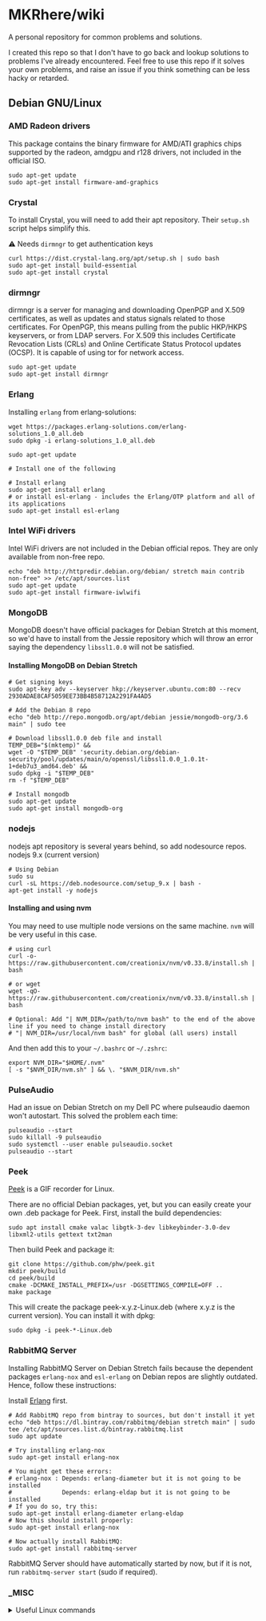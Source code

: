 # MKRhere/wiki

A personal repository for common problems and solutions.

I created this repo so that I don't have to go back and lookup solutions to problems I've already encountered. Feel free to use this repo if it solves your own problems, and raise an issue if you think something can be less hacky or retarded.

## Debian GNU/Linux

### AMD Radeon drivers

This package contains the binary firmware for AMD/ATI graphics chips supported by the radeon, amdgpu and r128 drivers, not included in the official ISO.

```shell
sudo apt-get update
sudo apt-get install firmware-amd-graphics
```

### Crystal

To install Crystal, you will need to add their apt repository. Their `setup.sh` script helps simplify this.

⚠️ Needs `dirmngr` to get authentication keys

```shell
curl https://dist.crystal-lang.org/apt/setup.sh | sudo bash
sudo apt-get install build-essential
sudo apt-get install crystal
```

### dirmngr

dirmngr is a server for managing and downloading OpenPGP and X.509 certificates, as well as updates and status signals related to those certificates. For OpenPGP, this means pulling from the public HKP/HKPS keyservers, or from LDAP servers. For X.509 this includes Certificate Revocation Lists (CRLs) and Online Certificate Status Protocol updates (OCSP). It is capable of using tor for network access.

```shell
sudo apt-get update
sudo apt-get install dirmngr
```

### Erlang

Installing `erlang` from erlang-solutions:

```shell
wget https://packages.erlang-solutions.com/erlang-solutions_1.0_all.deb
sudo dpkg -i erlang-solutions_1.0_all.deb

sudo apt-get update

# Install one of the following

# Install erlang
sudo apt-get install erlang
# or install esl-erlang - includes the Erlang/OTP platform and all of its applications
sudo apt-get install esl-erlang
```

### Intel WiFi drivers

Intel WiFi drivers are not included in the Debian official repos. They are only available from non-free repo.

```shell
echo "deb http://httpredir.debian.org/debian/ stretch main contrib non-free" >> /etc/apt/sources.list
sudo apt-get update
sudo apt-get install firmware-iwlwifi
```

### MongoDB

MongoDB doesn't have official packages for Debian Stretch at this moment, so we'd have to install from the Jessie repository which will throw an error saying the dependency `libssl1.0.0` will not be satisfied.

#### Installing MongoDB on Debian Stretch

```shell
# Get signing keys
sudo apt-key adv --keyserver hkp://keyserver.ubuntu.com:80 --recv 2930ADAE8CAF5059EE73BB4B58712A2291FA4AD5

# Add the Debian 8 repo
echo "deb http://repo.mongodb.org/apt/debian jessie/mongodb-org/3.6 main" | sudo tee

# Download libssl1.0.0 deb file and install
TEMP_DEB="$(mktemp)" &&
wget -O "$TEMP_DEB" 'security.debian.org/debian-security/pool/updates/main/o/openssl/libssl1.0.0_1.0.1t-1+deb7u3_amd64.deb' &&
sudo dpkg -i "$TEMP_DEB"
rm -f "$TEMP_DEB"

# Install mongodb
sudo apt-get update
sudo apt-get install mongodb-org
```

### nodejs

nodejs apt repository is several years behind, so add nodesource repos. nodejs 9.x (current version)

```shell
# Using Debian
sudo su
curl -sL https://deb.nodesource.com/setup_9.x | bash -
apt-get install -y nodejs
```

#### Installing and using nvm

You may need to use multiple node versions on the same machine. `nvm` will be very useful in this case.

```shell
# using curl
curl -o- https://raw.githubusercontent.com/creationix/nvm/v0.33.8/install.sh | bash

# or wget
wget -qO- https://raw.githubusercontent.com/creationix/nvm/v0.33.8/install.sh | bash

# Optional: Add "| NVM_DIR=/path/to/nvm bash" to the end of the above line if you need to change install directory
# "| NVM_DIR=/usr/local/nvm bash" for global (all users) install
```

And then add this to your `~/.bashrc` or `~/.zshrc`:

```shell
export NVM_DIR="$HOME/.nvm"
[ -s "$NVM_DIR/nvm.sh" ] && \. "$NVM_DIR/nvm.sh"
```

### PulseAudio

Had an issue on Debian Stretch on my Dell PC where pulseaudio daemon won't autostart. This solved the problem each time:

```shell
pulseaudio --start
sudo killall -9 pulseaudio
sudo systemctl --user enable pulseaudio.socket
pulseaudio --start
```

### Peek

[Peek](https://github.com/phw/peek#debian) is a GIF recorder for Linux.

There are no official Debian packages, yet, but you can easily create your own .deb package for Peek. First, install the build dependencies:

```shell
sudo apt install cmake valac libgtk-3-dev libkeybinder-3.0-dev libxml2-utils gettext txt2man
```

Then build Peek and package it:

```shell
git clone https://github.com/phw/peek.git
mkdir peek/build
cd peek/build
cmake -DCMAKE_INSTALL_PREFIX=/usr -DGSETTINGS_COMPILE=OFF ..
make package
```

This will create the package peek-x.y.z-Linux.deb (where x.y.z is the current version). You can install it with dpkg:

```shell
sudo dpkg -i peek-*-Linux.deb
```

### RabbitMQ Server

Installing RabbitMQ Server on Debian Stretch fails because the dependent packages `erlang-nox` and `esl-erlang` on Debian repos are slightly outdated. Hence, follow these instructions:

Install [Erlang](#erlang) first.

```shell
# Add RabbitMQ repo from bintray to sources, but don't install it yet
echo "deb https://dl.bintray.com/rabbitmq/debian stretch main" | sudo tee /etc/apt/sources.list.d/bintray.rabbitmq.list
sudo apt update

# Try installing erlang-nox
sudo apt-get install erlang-nox

# You might get these errors:
# erlang-nox : Depends: erlang-diameter but it is not going to be installed
#              Depends: erlang-eldap but it is not going to be installed
# If you do so, try this:
sudo apt-get install erlang-diameter erlang-eldap
# Now this should install properly:
sudo apt-get install erlang-nox

# Now actually install RabbitMQ:
sudo apt-get install rabbitmq-server
```

RabbitMQ Server should have automatically started by now, but if it is not, run `rabbitmq-server start` (sudo if required).

### _MISC

<details>
<summary>Useful Linux commands</summary>

- Information about graphic card:
	- `sudo lspci -v -s 01:00.0`
	- `inxi -Gx`
- List all shell commands available `compgen -c` (use with `grep`?)
</details>
